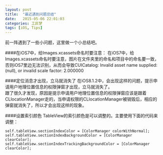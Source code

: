 ```yaml
---
layout: post  
title:  "最近遇到问题总结"  
date:   2015-05-06 22:01:03  
categories: 工匠梦  
tags: [iOS, Tips]  
---
```


前一阵遇到了一些小问题，这里做一个小总结吧。    

####在iOS7中，给Images.xcassets命名时要注意：
在iOS7中，给Images.xcassets命名时要注意，图片在文件夹里的命名和项目中的命名要一致，否则iOS7里边无法识别，从而会导致CUICatalog: Invalid asset name supplied: (null), or invalid scale factor: 2.000000    

####定位消息才出现，立马就消失了
在iOS8.1.2中，会出现这样的问题，提示申请用户地理位置信息的权限弹窗才出现，立马就消失了。    
跟了很久才发现，原因是提示申请用户地理位置信息的权限弹窗应该是跟着CLlocationManager走的，当申请权限的CLlocationManager被销毁后，相应的弹窗就消失了，所以才会出现这样的现象。

####设置索引颜色
TableView的索引颜色是可以调整的。主要使用下面的代码来调整：

~~~    
self.tableView.sectionIndexColor = [ColorManager colorWithNormal];
self.tableView.sectionIndexBackgroundColor = [ColorManager clearColor];
self.tableView.sectionIndexTrackingBackgroundColor = [ColorManager clearColor];
~~~    